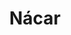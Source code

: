 ---
title: "Nácar"
draft: false
identifier: "nacar"
description : "nacar"
menu:
  main:
    identifier: 'anillo.nacar'
    parent: 'anillos'
    weight: 3
---